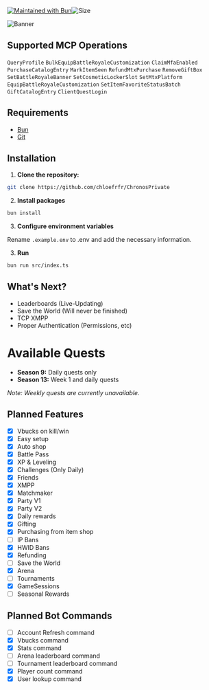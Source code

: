 [![Maintained with Bun](https://img.shields.io/badge/maintained%20with-bun-ac98ff.svg?style=for-the-badge&logo=bun)](https://bun.sh/)![Size](https://img.shields.io/github/repo-size/chloefrfr/ChronosPrivate?label=Size&style=for-the-badge)

![Banner](https://cdn2.unrealengine.com/13br-galaxycup-newsheader-1900x600-1900x600-482668392.jpg)

## Supported MCP Operations

`QueryProfile` `BulkEquipBattleRoyaleCustomization` `ClaimMfaEnabled` `PurchaseCatalogEntry` `MarkItemSeen` `RefundMtxPurchase` `RemoveGiftBox` `SetBattleRoyaleBanner` `SetCosmeticLockerSlot` `SetMtxPlatform` `EquipBattleRoyaleCustomization` `SetItemFavoriteStatusBatch` `GiftCatalogEntry` `ClientQuestLogin`

## Requirements

- [Bun](https://bun.sh)
- [Git](https://git-scm.com/downloads)

## Installation

1. **Clone the repository:**

```bash
git clone https://github.com/chloefrfr/ChronosPrivate
```

2. **Install packages**

```bash
bun install
```

3. **Configure environment variables**

Rename `.example.env` to .env and add the necessary information.

3. **Run**

```bash
bun run src/index.ts
```

## What's Next?

- Leaderboards (Live-Updating)
- Save the World (Will never be finished)
- TCP XMPP
- Proper Authentication (Permissions, etc)

# Available Quests

- **Season 9:** Daily quests only
- **Season 13:** Week 1 and daily quests

_Note: Weekly quests are currently unavailable._

## Planned Features

- [x] Vbucks on kill/win
- [x] Easy setup
- [x] Auto shop
- [x] Battle Pass
- [x] XP & Leveling
- [x] Challenges (Only Daily)
- [x] Friends
- [x] XMPP
- [x] Matchmaker
- [x] Party V1
- [x] Party V2
- [x] Daily rewards
- [x] Gifting
- [x] Purchasing from item shop
- [ ] IP Bans
- [x] HWID Bans
- [x] Refunding
- [ ] Save the World
- [x] Arena
- [ ] Tournaments
- [x] GameSessions
- [ ] Seasonal Rewards

## Planned Bot Commands

- [ ] Account Refresh command
- [x] Vbucks command
- [x] Stats command
- [ ] Arena leaderboard command
- [ ] Tournament leaderboard command
- [x] Player count command
- [x] User lookup command
